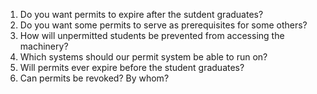 1. Do you want permits to expire after the sutdent graduates?
2. Do you want some permits to serve as prerequisites for some others?
3. How will unpermitted students be prevented from accessing the machinery?
4. Which systems should our permit system be able to run on?
5. Will permits ever expire before the student graduates?
6. Can permits be revoked? By whom?
